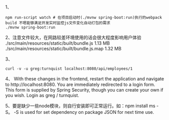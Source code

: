 1、
```
npm run-script watch # 在项目启动时(./mvnw spring-boot:run)执行的webpack build 不嗯能够满足开发实时监控js文件变化自动打包的需求
./mvnw spring-boot:run
```
2、注意文件较大，在网路较差环境使用的话会很大程度影响用户体验
./src/main/resources/static/built/bundle.js  1.13 MB
./src/main/resources/static/built/bundle.js.map  1.32 MB

3、
```shell
curl -v -u greg:turnquist localhost:8080/api/employees/1
```

4、
With these changes in the frontend, restart the application and navigate to http://localhost:8080.
You are immediately redirected to a login form. This form is supplied by Spring Security, though you can create your own if you wish. Login as greg / turnquist.

5、要是缺少一些node模块，则自行安装即可正常运行。如：npm install ms -S。
-S is used for set dependency on package JSON for next time use.